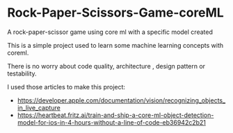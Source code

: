 # Rock-Paper-Scissors-Game-coreML
A rock-paper-scissor game using core ml with a specific model created

This is a simple project used to learn some machine learning concepts with coreml.

There is no worry about code quality, architecture , design pattern or testability.

I used those articles to make this project:
  - https://developer.apple.com/documentation/vision/recognizing_objects_in_live_capture
  - https://heartbeat.fritz.ai/train-and-ship-a-core-ml-object-detection-model-for-ios-in-4-hours-without-a-line-of-code-eb36942c2b21
